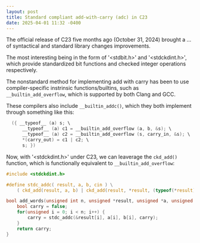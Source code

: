 ```yaml
---
layout: post
title: Standard compliant add-with-carry (adc) in C23
date: 2025-04-01 11:32 -0400
---
```


The official release of C23 five months ago (October 31, 2024) brought a ... of syntactical and standard library changes improvements.

The most interesting being in the form of '<stdbit.h>' and '<stdckdint.h>', which provide standardized bit functions and checked integer operations respectively.

The nonstandard method for implementing add with carry has been to use compiler-specific instrinsic functions/builtins, such as `__builtin_add_overflow`, which is supported by both Clang and GCC.

These compilers also include `__builtin_addc()`, which they both implement through something like this:

```c
  ({ __typeof__ (a) s; \
      __typeof__ (a) c1 = __builtin_add_overflow (a, b, &s); \
      __typeof__ (a) c2 = __builtin_add_overflow (s, carry_in, &s); \
      *(carry_out) = c1 | c2; \
      s; })
```

Now, with '<stdckdint.h>' under C23, we can leaverage the `ckd_add()` function, which is functionally equivalent to `__builtin_add_overflow`:

```c
#include <stdckdint.h>

#define stdc_addc( result, a, b, cin ) \
    ( ckd_add(result, a, b) | ckd_add(result, *result, (typeof(*result))cin) )

bool add_words(unsigned int n, unsigned *result, unsigned *a, unsigned *b) {
    bool carry = false;
    for(unsigned i = 0; i < n; i++) {
        carry = stdc_addc(&result[i], a[i], b[i], carry);
    }
    return carry;
}
```
